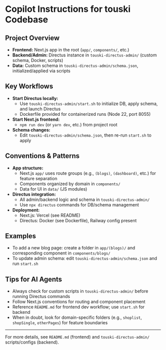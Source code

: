# Copilot Instructions for touski Codebase

## Project Overview
- **Frontend:** Next.js app in the root (`app/`, `components/`, etc.)
- **Backend/Admin:** Directus instance in `touski-directus-admin/` (custom schema, Docker, scripts)
- **Data:** Custom schema in `touski-directus-admin/schema.json`, initialized/applied via scripts

## Key Workflows
- **Start Directus locally:**
  - Use `touski-directus-admin/start.sh` to initialize DB, apply schema, and launch Directus
  - Dockerfile provided for containerized runs (Node 22, port 8055)
- **Start Next.js frontend:**
  - `npm run dev` (or `yarn dev`, etc.) from project root
- **Schema changes:**
  - Edit `touski-directus-admin/schema.json`, then re-run `start.sh` to apply

## Conventions & Patterns
- **App structure:**
  - Next.js `app/` uses route groups (e.g., `(blogs)`, `(dashboard)`, etc.) for feature separation
  - Components organized by domain in `components/`
  - Data for UI in `data/` (JS modules)
- **Directus integration:**
  - All admin/backend logic and schema in `touski-directus-admin/`
  - Use `npx directus` commands for DB/schema management
- **Deployment:**
  - Next.js: Vercel (see README)
  - Directus: Docker (see Dockerfile), Railway config present

## Examples
- To add a new blog page: create a folder in `app/(blogs)/` and corresponding component in `components/blogs/`
- To update admin schema: edit `touski-directus-admin/schema.json` and run `start.sh`

## Tips for AI Agents
- Always check for custom scripts in `touski-directus-admin/` before running Directus commands
- Follow Next.js conventions for routing and component placement
- Reference `README.md` for frontend dev workflow; use `start.sh` for backend
- When in doubt, look for domain-specific folders (e.g., `shoplist`, `shopSingle`, `otherPages`) for feature boundaries

---
For more details, see `README.md` (frontend) and `touski-directus-admin/` scripts/configs (backend).
